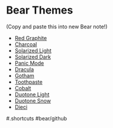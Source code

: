 # Bear Themes 
(Copy and paste this into new Bear note!)

* [Red Graphite](bear://x-callback-url/change-theme?theme=Red%20Graphite)
* [Charcoal](bear://x-callback-url/change-theme?theme=Charcoal)
* [Solarized Light](bear://x-callback-url/change-theme?theme=Solarized%20Light)
* [Solarized Dark](bear://x-callback-url/change-theme?theme=Solarized%20Dark)
* [Panic Mode](bear://x-callback-url/change-theme?theme=Panic%20Mode)
* [Dracula](bear://x-callback-url/change-theme?theme=Dracula)
* [Gotham](bear://x-callback-url/change-theme?theme=Gotham)
* [Toothpaste](bear://x-callback-url/change-theme?theme=Toothpaste)
* [Cobalt](bear://x-callback-url/change-theme?theme=Cobalt)
* [Duotone Light](bear://x-callback-url/change-theme?theme=Duotone%20Light)
* [Duotone Snow](bear://x-callback-url/change-theme?theme=Duotone%20Snow)
* [Dieci](bear://x-callback-url/change-theme?theme=Dieci)

#.shortcuts #bear/github
